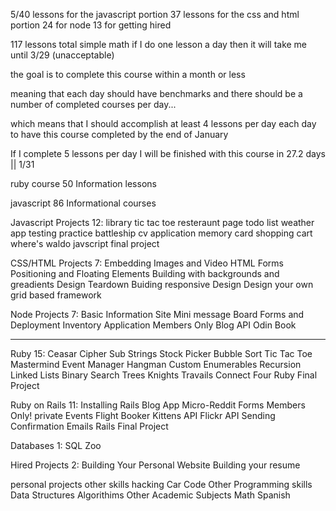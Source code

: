 5/40 lessons for the javascript portion
37 lessons for the css and html portion
24 for node
13 for getting hired

117 lessons total
simple math
if I do one lesson a day then it will take me until 3/29 (unacceptable)

the goal is to complete this course within a month or less

meaning that each day should have benchmarks and there should be a number of completed courses per day...

which means that I should accomplish at least 4 lessons per day each day to have this course completed by the end of January


If I complete 5 lessons per day I will be finished with this course in 27.2 days || 1/31

ruby course
50 Information lessons

javascript
86 Informational courses

Javascript Projects 12:
    library
    tic tac toe
    resteraunt page
    todo list
    weather app
    testing practice
    battleship
    cv application
    memory card
    shopping cart
    where's waldo
    javscript final project

CSS/HTML Projects 7:
    Embedding Images and Video
    HTML Forms
    Positioning and Floating Elements
    Building with backgrounds and greadients
    Design Teardown
    Buiding responsive Design
    Design your own grid based framework

Node Projects 7:
    Basic Information Site
    Mini message Board
    Forms and Deployment
    Inventory Application
    Members Only
    Blog API
    Odin Book

-------------------------------------


Ruby 15:
    Ceasar Cipher
    Sub Strings
    Stock Picker
    Bubble Sort
    Tic Tac Toe
    Mastermind
    Event Manager
    Hangman
    Custom Enumerables
    Recursion
    Linked Lists
    Binary Search Trees
    Knights Travails
    Connect Four
    Ruby Final Project

Ruby on Rails 11:
    Installing Rails
    Blog App
    Micro-Reddit
    Forms
    Members Only!
    private Events
    Flight Booker
    Kittens API
    Flickr API
    Sending Confirmation Emails
    Rails Final Project

Databases 1:
    SQL Zoo

Hired Projects 2:
    Building Your Personal Website
    Building your resume




personal projects
other skills
    hacking
    Car Code
Other Programming skills
    Data Structures
    Algorithims
Other Academic Subjects
    Math
    Spanish